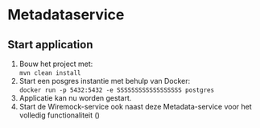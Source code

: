 
# Metadataservice

## Start application
1. Bouw het project met: <br> 
```mvn clean install```
2. Start een posgres instantie met behulp van Docker: <br>
```docker run -p 5432:5432 -e SSSSSSSSSSSSSSSSSS postgres ```
3. Applicatie kan nu worden gestart.
4. Start de Wiremock-service ook naast deze Metadata-service voor het volledig functionaliteit ()

